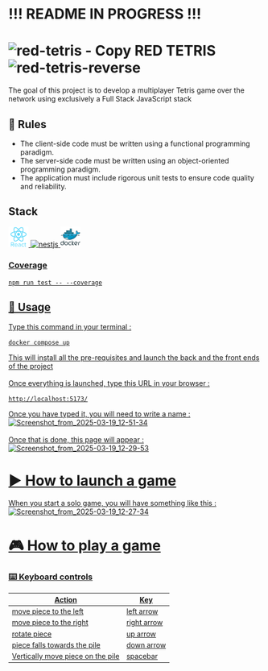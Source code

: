 # !!! README IN PROGRESS !!! #

# ![red-tetris - Copy](https://github.com/user-attachments/assets/a2df82c6-00d2-4dae-9977-c5ca1f49de15)  RED TETRIS  ![red-tetris-reverse](https://github.com/user-attachments/assets/7b21961b-896d-4ada-ae8d-6a01f83c6e33)


The goal of this project is to develop a multiplayer Tetris game over the network using exclusively a Full Stack JavaScript stack

## 📜 Rules

- The client-side code must be written using a functional programming paradigm.
- The server-side code must be written using an object-oriented programming paradigm.
- The application must include rigorous unit tests to ensure code quality and reliability.

## Stack

<a href="https://reactjs.org/" target="_blank" rel="noreferrer"> <img src="https://raw.githubusercontent.com/devicons/devicon/master/icons/react/react-original-wordmark.svg" alt="react" width="40" height="40"/> </a>
<a href="https://nestjs.com/" target="_blank" rel="noreferrer"> <img src="https://nestjs.com/img/logo-small.svg" alt="nestjs" width="40" height="40"/> </a>
<a href="https://www.docker.com/" target="_blank" rel="noreferrer"> <img src="https://raw.githubusercontent.com/devicons/devicon/master/icons/docker/docker-original-wordmark.svg" alt="docker" width="40">

### Coverage

```
npm run test -- --coverage
```

## 🚀 Usage

Type this command in your terminal :
```
docker compose up
```
This will install all the pre-requisites and launch the back and the front ends of the project <br />
<br />
Once everything is launched, type this URL in your browser :
```
http://localhost:5173/
```
Once you have typed it, you will need to write a name :
![Screenshot_from_2025-03-19_12-51-34](https://github.com/user-attachments/assets/7ca76121-0dea-44b8-9a13-32cf94ea1494)<br />
<br />
Once that is done, this page will appear :<br />
![Screenshot_from_2025-03-19_12-29-53](https://github.com/user-attachments/assets/468091af-14bf-4beb-b312-0720a8b9cef5)

# ▶️ How to launch a game

When you start a solo game, you will have something like this :<br />
![Screenshot_from_2025-03-19_12-27-34](https://github.com/user-attachments/assets/92d36be8-9502-4bd8-a0ac-de69f9a7479f)<br />

# 🎮 How to play a game

### ⌨️ Keyboard controls

| Action | Key |
| --- | --- |
| move piece to the left | left arrow |
| move piece to the right | right arrow |
| rotate piece | up arrow |
| piece falls towards the pile | down arrow |
| Vertically move piece on the pile | spacebar |
